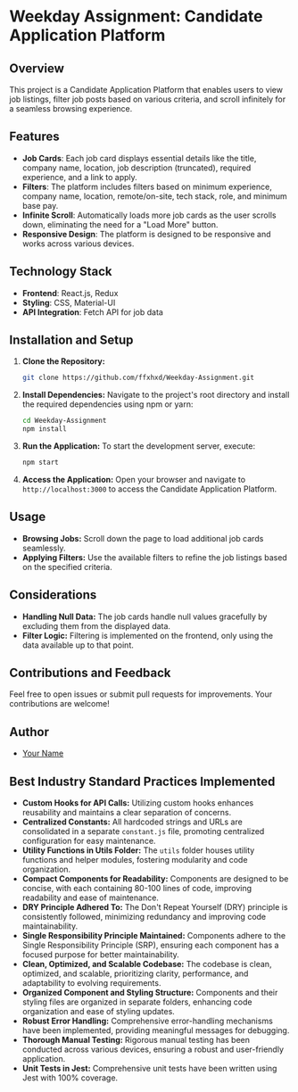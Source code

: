 
# Weekday Assignment: Candidate Application Platform

## Overview

This project is a Candidate Application Platform that enables users to view job listings, filter job posts based on various criteria, and scroll infinitely for a seamless browsing experience.

## Features

- **Job Cards**: Each job card displays essential details like the title, company name, location, job description (truncated), required experience, and a link to apply.
- **Filters**: The platform includes filters based on minimum experience, company name, location, remote/on-site, tech stack, role, and minimum base pay.
- **Infinite Scroll**: Automatically loads more job cards as the user scrolls down, eliminating the need for a "Load More" button.
- **Responsive Design**: The platform is designed to be responsive and works across various devices.

## Technology Stack

- **Frontend**: React.js, Redux
- **Styling**: CSS, Material-UI
- **API Integration**: Fetch API for job data

## Installation and Setup

1. **Clone the Repository:**
   ```bash
   git clone https://github.com/ffxhxd/Weekday-Assignment.git
   ```
2. **Install Dependencies:**
   Navigate to the project's root directory and install the required dependencies using npm or yarn:
   ```bash
   cd Weekday-Assignment
   npm install
   ```
3. **Run the Application:**
   To start the development server, execute:
   ```bash
   npm start
   ```
4. **Access the Application:**
   Open your browser and navigate to `http://localhost:3000` to access the Candidate Application Platform.

## Usage

- **Browsing Jobs:** Scroll down the page to load additional job cards seamlessly.
- **Applying Filters:** Use the available filters to refine the job listings based on the specified criteria.

## Considerations

- **Handling Null Data:** The job cards handle null values gracefully by excluding them from the displayed data.
- **Filter Logic:** Filtering is implemented on the frontend, only using the data available up to that point.

## Contributions and Feedback

Feel free to open issues or submit pull requests for improvements. Your contributions are welcome!

## Author

- [Your Name](https://github.com/ffxhxd)

## Best Industry Standard Practices Implemented

- **Custom Hooks for API Calls:** Utilizing custom hooks enhances reusability and maintains a clear separation of concerns.
- **Centralized Constants:** All hardcoded strings and URLs are consolidated in a separate `constant.js` file, promoting centralized configuration for easy maintenance.
- **Utility Functions in Utils Folder:** The `utils` folder houses utility functions and helper modules, fostering modularity and code organization.
- **Compact Components for Readability:** Components are designed to be concise, with each containing 80-100 lines of code, improving readability and ease of maintenance.
- **DRY Principle Adhered To:** The Don't Repeat Yourself (DRY) principle is consistently followed, minimizing redundancy and improving code maintainability.
- **Single Responsibility Principle Maintained:** Components adhere to the Single Responsibility Principle (SRP), ensuring each component has a focused purpose for better maintainability.
- **Clean, Optimized, and Scalable Codebase:** The codebase is clean, optimized, and scalable, prioritizing clarity, performance, and adaptability to evolving requirements.
- **Organized Component and Styling Structure:** Components and their styling files are organized in separate folders, enhancing code organization and ease of styling updates.
- **Robust Error Handling:** Comprehensive error-handling mechanisms have been implemented, providing meaningful messages for debugging.
- **Thorough Manual Testing:** Rigorous manual testing has been conducted across various devices, ensuring a robust and user-friendly application.
- **Unit Tests in Jest:** Comprehensive unit tests have been written using Jest with 100% coverage.
